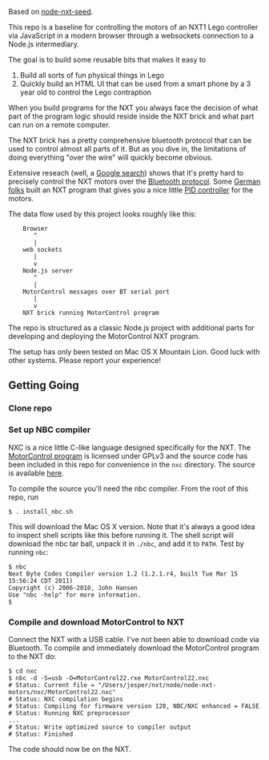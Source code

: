 Based on [node-nxt-seed](https://github.com/jesperfj/node-nxt-seed).

This repo is a baseline for controlling the motors of an NXT1 Lego controller via JavaScript in a modern browser through a websockets connection to a Node.js intermediary.

The goal is to build some reusable bits that makes it easy to

1. Build all sorts of fun physical things in Lego
2. Quickly build an HTML UI that can be used from a smart phone by a 3 year old to control the Lego contraption

When you build programs for the NXT you always face the decision of what part of the program logic should reside inside the NXT brick and what part can run on a remote computer.

The NXT brick has a pretty comprehensive bluetooth protocol that can be used to control almost all parts of it. But as you dive in, the limitations of doing everything "over the wire" will quickly become obvious.

Extensive reseach (well, a [Google search](https://www.google.com/search?q=nxt+motor+control)) shows that it's pretty hard to precisely control the NXT motors over the [Bluetooth protocol](http://mindstorms.lego.com/en-us/support/files/default.aspx). Some [German folks](http://www.mindstorms.rwth-aachen.de/trac/wiki/MotorControl) built an NXT program that gives you a nice little [PID controller](http://en.wikipedia.org/wiki/PID_controller) for the motors.

The data flow used by this project looks roughly like this:

```
    Browser
       ^
       |
    web sockets
       |
       v
    Node.js server
       ^
       |
    MotorControl messages over BT serial port
       |
       v
    NXT brick running MotorControl program
```

The repo is structured as a classic Node.js project with additional parts for developing and deploying the MotorControl NXT program.

The setup has only been tested on Mac OS X Mountain Lion. Good luck with other systems. Please report your experience!

## Getting Going


### Clone repo


### Set up NBC compiler

NXC is a nice little C-like language designed specifically for the NXT. The [MotorControl program](http://www.mindstorms.rwth-aachen.de/trac/wiki/MotorControl) is licensed under GPLv3 and the source code has been included in this repo for convenience in the `nxc` directory. The source is available [here](http://www.mindstorms.rwth-aachen.de/trac/browser/trunk/tools/MotorControl).

To compile the source you'll need the nbc compiler. From the root of this repo, run

    $ . install_nbc.sh

This will download the Mac OS X version. Note that it's always a good idea to inspect shell scripts like this before running it. The shell script will download the nbc tar ball, unpack it in `./nbc`, and add it to `PATH`. Test by running `nbc`:

    $ nbc
    Next Byte Codes Compiler version 1.2 (1.2.1.r4, built Tue Mar 15 15:56:24 CDT 2011)
    Copyright (c) 2006-2010, John Hansen
    Use "nbc -help" for more information.
    $ 

### Compile and download MotorControl to NXT

Connect the NXT with a USB cable. I've not been able to download code via Bluetooth. To compile and immediately download the MotorControl program to the NXT do:

    $ cd nxc
    $ nbc -d -S=usb -O=MotorControl22.rxe MotorControl22.nxc
    # Status: Current file = "/Users/jesper/nxt/node/node-nxt-motors/nxc/MotorControl22.nxc"
    # Status: NXC compilation begins
    # Status: Compiling for firmware version 128, NBC/NXC enhanced = FALSE
    # Status: Running NXC preprocessor
    ...
    # Status: Write optimized source to compiler output
    # Status: Finished

The code should now be on the NXT.

